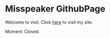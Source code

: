 # Misspeaker GithubPage
Welcome to visit.
Click [here](https://misspeaker.github.io/) to visit my site.

Moment: Closed.
